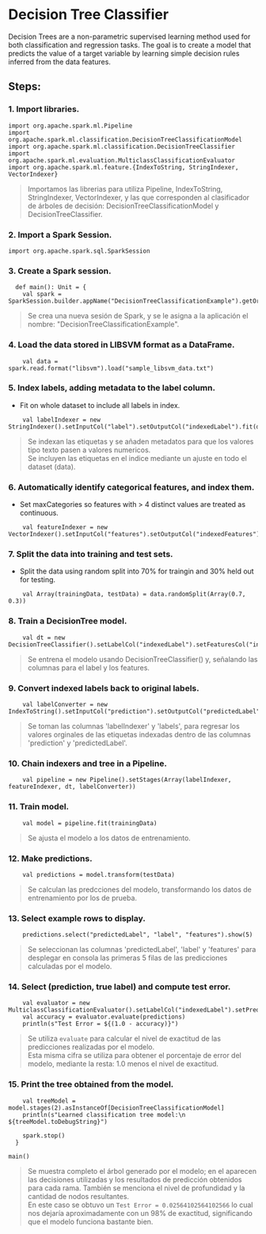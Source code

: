 # Decision Tree Classifier  
Decision Trees are a non-parametric supervised learning method used for both classification and regression tasks. The goal is to create a model that predicts the value of a target variable by learning simple decision rules inferred from the data features.  

## Steps:  
### 1. Import libraries.
~~~
import org.apache.spark.ml.Pipeline
import org.apache.spark.ml.classification.DecisionTreeClassificationModel
import org.apache.spark.ml.classification.DecisionTreeClassifier
import org.apache.spark.ml.evaluation.MulticlassClassificationEvaluator
import org.apache.spark.ml.feature.{IndexToString, StringIndexer, VectorIndexer}
~~~
>  Importamos las librerias para utiliza Pipeline, IndexToString, StringIndexer, VectorIndexer, y las que corresponden al clasificador de árboles de decisión: DecisionTreeClassificationModel y DecisionTreeClassifier.  

### 2. Import a Spark Session.  
~~~
import org.apache.spark.sql.SparkSession
~~~

### 3. Create a Spark session.  
~~~
  def main(): Unit = {
    val spark = SparkSession.builder.appName("DecisionTreeClassificationExample").getOrCreate()
~~~
>  Se crea una nueva sesión de Spark, y se le asigna a la aplicación el nombre: "DecisionTreeClassificationExample".  

### 4.  Load the data stored in LIBSVM format as a DataFrame.  
~~~
    val data = spark.read.format("libsvm").load("sample_libsvm_data.txt")
~~~

### 5. Index labels, adding metadata to the label column.  
* Fit on whole dataset to include all labels in index.
~~~
    val labelIndexer = new StringIndexer().setInputCol("label").setOutputCol("indexedLabel").fit(data)
~~~
> Se indexan las etiquetas y se añaden metadatos para que los valores tipo texto pasen a valores numericos.  
> Se incluyen las etiquetas en el indice mediante un ajuste en todo el dataset (data).  

### 6. Automatically identify categorical features, and index them.
* Set maxCategories so features with > 4 distinct values are treated as continuous.
~~~
    val featureIndexer = new VectorIndexer().setInputCol("features").setOutputCol("indexedFeatures").setMaxCategories(4).fit(data)
~~~

### 7. Split the data into training and test sets.
* Split the data using random split into 70% for traingin and 30% held out for testing.  
~~~
    val Array(trainingData, testData) = data.randomSplit(Array(0.7, 0.3))
~~~

### 8. Train a DecisionTree model.  
~~~
    val dt = new DecisionTreeClassifier().setLabelCol("indexedLabel").setFeaturesCol("indexedFeatures")
~~~
>  Se entrena el modelo usando DecisionTreeClassifier() y, señalando las columnas para el label y los features.  

### 9. Convert indexed labels back to original labels.  
~~~
    val labelConverter = new IndexToString().setInputCol("prediction").setOutputCol("predictedLabel").setLabels(labelIndexer.labels)
~~~
>  Se toman las columnas 'labelIndexer' y 'labels', para regresar los valores orginales de las etiquetas indexadas dentro de las columnas 'prediction' y 'predictedLabel'.  

### 10. Chain indexers and tree in a Pipeline.  
~~~
    val pipeline = new Pipeline().setStages(Array(labelIndexer, featureIndexer, dt, labelConverter))
~~~

### 11. Train model. 
~~~
    val model = pipeline.fit(trainingData)
~~~
>  Se ajusta el modelo a los datos de entrenamiento.  

### 12. Make predictions.  
~~~
    val predictions = model.transform(testData)
~~~
>  Se calculan las predcciones del modelo, transformando los datos de entrenamiento por los de prueba.  

### 13. Select example rows to display.  
~~~
    predictions.select("predictedLabel", "label", "features").show(5)
~~~
> Se seleccionan las columnas 'predictedLabel', 'label' y 'features' para desplegar en consola las primeras 5 filas de las predicciones calculadas por el modelo.  

### 14. Select (prediction, true label) and compute test error.  
~~~
    val evaluator = new MulticlassClassificationEvaluator().setLabelCol("indexedLabel").setPredictionCol("prediction").setMetricName("accuracy")
    val accuracy = evaluator.evaluate(predictions)
    println(s"Test Error = ${(1.0 - accuracy)}")
~~~
> Se utiliza `evaluate` para calcular el nivel de exactitud de las predicciones realizadas por el modelo.  
> Esta misma cifra se utiliza para obtener el porcentaje de error del modelo, mediante la resta: 1.0 menos el nivel de exactitud.  

### 15. Print the tree obtained from the model.
~~~
    val treeModel = model.stages(2).asInstanceOf[DecisionTreeClassificationModel]
    println(s"Learned classification tree model:\n ${treeModel.toDebugString}")

    spark.stop()
  }

main()
~~~
>  Se muestra completo el árbol generado por el modelo; en el aparecen las decisiones utilizadas y los resultados de predicción obtenidos para cada rama. También se menciona el nivel de profundidad y la cantidad de nodos resultantes.  
> En este caso se obtuvo un `Test Error = 0.02564102564102566` lo cual nos dejaría aproximadamente con un 98% de exactitud, significando que el modelo funciona bastante bien.  
